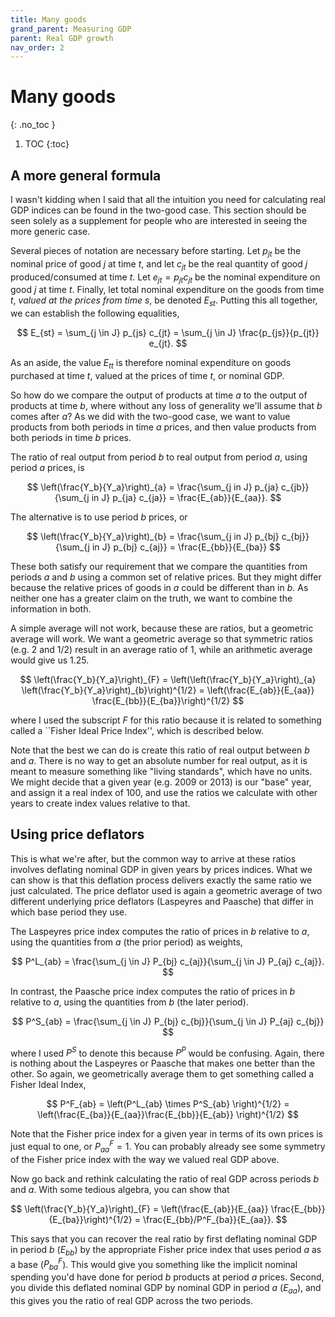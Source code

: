 ```yaml
---
title: Many goods
grand_parent: Measuring GDP
parent: Real GDP growth
nav_order: 2
---
```


# Many goods
{: .no_toc }

1. TOC 
{:toc}

## A more general formula
I wasn't kidding when I said that all the intuition you need for calculating real GDP indices can be found in the two-good case. This section should be seen solely as a supplement for people who are interested in seeing the more generic case. 

Several pieces of notation are necessary before starting. Let $p_{jt}$ be the nominal price of good $j$ at time $t$, and let $c_{jt}$ be the real quantity of good $j$ produced/consumed at time $t$. Let $e_{jt} = p_{jt}c_{jt}$ be the nominal expenditure on good $j$ at time $t$. Finally, let total nominal expenditure on the goods from time $t$, *valued at the prices from time $s$*, be denoted $E_{st}$. Putting this all together, we can establish the following equalities,

$$
E_{st} = \sum_{j \in J} p_{js} c_{jt} = \sum_{j \in J} \frac{p_{js}}{p_{jt}} e_{jt}.
$$

As an aside, the value $E_{tt}$ is therefore nominal expenditure on goods purchased at time $t$, valued at the prices of time $t$, or nominal GDP.

So how do we compare the output of products at time $a$ to the output of products at time $b$, where without any loss of generality we'll assume that $b$ comes after $a$? As we did with the two-good case, we want to value products from both periods in time $a$ prices, and then value products from both periods in time $b$ prices. 

The ratio of real output from period $b$ to real output from period $a$, using period $a$ prices, is

$$
\left(\frac{Y_b}{Y_a}\right)_{a} = \frac{\sum_{j in J} p_{ja} c_{jb}}{\sum_{j in J} p_{ja} c_{ja}} = \frac{E_{ab}}{E_{aa}}. 
$$

The alternative is to use period $b$ prices, or 

$$
\left(\frac{Y_b}{Y_a}\right)_{b} = \frac{\sum_{j in J} p_{bj} c_{bj}}{\sum_{j in J} p_{bj} c_{aj}} = \frac{E_{bb}}{E_{ba}}
$$

These both satisfy our requirement that we compare the quantities from periods $a$ and $b$ using a common set of relative prices. But they might differ because the relative prices of goods in $a$ could be different than in $b$. As neither one has a greater claim on the truth, we want to combine the information in both. 

A simple average will not work, because these are ratios, but a geometric average will work. We want a geometric average so that symmetric ratios (e.g. 2 and 1/2) result in an average ratio of 1, while an arithmetic average would give us 1.25.

$$
\left(\frac{Y_b}{Y_a}\right)_{F} = \left(\left(\frac{Y_b}{Y_a}\right)_{a} \left(\frac{Y_b}{Y_a}\right)_{b}\right)^{1/2} = \left(\frac{E_{ab}}{E_{aa}} \frac{E_{bb}}{E_{ba}}\right)^{1/2}
$$

where I used the subscript $F$ for this ratio because it is related to something called a ``Fisher Ideal Price Index'', which is described below. 

Note that the best we can do is create this ratio of real output between $b$ and $a$. There is no way to get an absolute number for real output, as it is meant to measure something like "living standards", which have no units. We might decide that a given year (e.g. 2009 or 2013) is our "base" year, and assign it a real index of 100, and use the ratios we calculate with other years to create index values relative to that.

## Using price deflators
This is what we're after, but the common way to arrive at these ratios involves deflating nominal GDP in given years by prices indices. What we can show is that this deflation process delivers exactly the same ratio we just calculated. The price deflator used is again a geometric average of two different underlying price deflators (Laspeyres and Paasche) that differ in which base period they use. 

The Laspeyres price index computes the ratio of prices in $b$ relative to $a$, using the quantities from $a$ (the prior period) as weights, 

$$
P^L_{ab} = \frac{\sum_{j \in J} P_{bj} c_{aj}}{\sum_{j \in J} P_{aj} c_{aj}}. 
$$

In contrast, the Paasche price index computes the ratio of prices in $b$ relative to $a$, using the quantities from $b$ (the later period).

$$
P^S_{ab} = \frac{\sum_{j \in J} P_{bj} c_{bj}}{\sum_{j \in J} P_{aj} c_{bj}}
$$

where I used $P^S$ to denote this because $P^P$ would be confusing. Again, there is nothing about the Laspeyres or Paasche that makes one better than the other. So again, we geometrically average them to get something called a Fisher Ideal Index,

$$	
P^F_{ab} = \left(P^L_{ab} \times P^S_{ab} \right)^{1/2} = \left(\frac{E_{ba}}{E_{aa}}\frac{E_{bb}}{E_{ab}} \right)^{1/2}
$$

Note that the Fisher price index for a given year in terms of its own prices is just equal to one, or $P^F_{aa} = 1$. You can probably already see some symmetry of the Fisher price index with the way we valued real GDP above. 

Now go back and rethink calculating the ratio of real GDP across periods $b$ and $a$. With some tedious algebra, you can show that

$$
\left(\frac{Y_b}{Y_a}\right)_{F} = \left(\frac{E_{ab}}{E_{aa}} \frac{E_{bb}}{E_{ba}}\right)^{1/2} = \frac{E_{bb}/P^F_{ba}}{E_{aa}}.
$$

This says that you can recover the real ratio by first deflating nominal GDP in period $b$ ($E_{bb}$) by the appropriate Fisher price index that uses period $a$ as a base ($P^F_{ba}$). This would give you something like the implicit nominal spending you'd have done for period $b$ products at period $a$ prices. Second, you divide this deflated nominal GDP by nominal GDP in period $a$ ($E_{aa}$), and this gives you the ratio of real GDP across the two periods. 